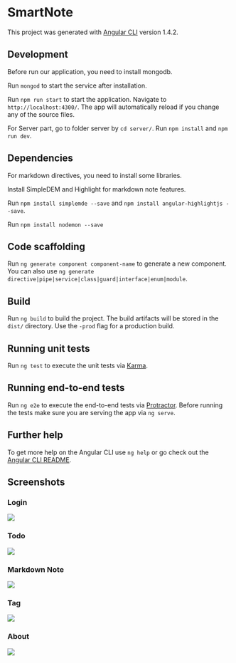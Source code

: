# SmartNote

This project was generated with [Angular CLI](https://github.com/angular/angular-cli) version 1.4.2.

## Development 

Before run our application, you need to install mongodb. 

Run `mongod` to start the service after installation.

Run `npm run start` to start the application. Navigate to `http://localhost:4300/`. The app will automatically reload if you change any of the source files.

For Server part, go to folder server by `cd server/`.
Run `npm install` and `npm run dev`.


## Dependencies
For markdown directives, you need to install some libraries.

Install SimpleDEM and Highlight for markdown note features.

Run `npm install simplemde --save` and `npm install angular-highlightjs --save`.

Run `npm install nodemon --save`

## Code scaffolding

Run `ng generate component component-name` to generate a new component. You can also use `ng generate directive|pipe|service|class|guard|interface|enum|module`.

## Build

Run `ng build` to build the project. The build artifacts will be stored in the `dist/` directory. Use the `-prod` flag for a production build.

## Running unit tests

Run `ng test` to execute the unit tests via [Karma](https://karma-runner.github.io).

## Running end-to-end tests

Run `ng e2e` to execute the end-to-end tests via [Protractor](http://www.protractortest.org/).
Before running the tests make sure you are serving the app via `ng serve`.

## Further help

To get more help on the Angular CLI use `ng help` or go check out the [Angular CLI README](https://github.com/angular/angular-cli/blob/master/README.md).

## Screenshots

### Login
![](https://github.com/Shanfang/SmartNote/blob/master/screenshots/login%20in.png)

### Todo
![](https://github.com/Shanfang/SmartNote/blob/master/screenshots/todo.png)

### Markdown Note
![](https://github.com/Shanfang/SmartNote/blob/master/screenshots/markdown%20note.png)

### Tag
![](https://github.com/Shanfang/SmartNote/blob/master/screenshots/tag.png)

### About
![](https://github.com/Shanfang/SmartNote/blob/master/screenshots/about.png)

